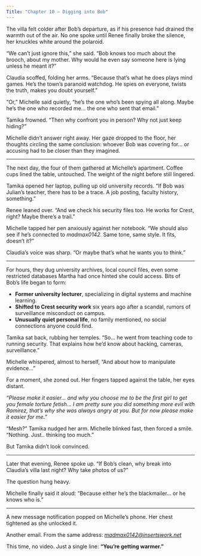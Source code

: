 ```yaml
---
Title: "Chapter 10 – Digging into Bob"
---
```


The villa felt colder after Bob’s departure, as if his presence had drained the warmth out of the air. No one spoke until Renee finally broke the silence, her knuckles white around the polaroid.

“We can’t just ignore this,” she said. “Bob knows too much about the brooch, about my mother. Why would he even say someone here is lying unless he meant it?”

Claudia scoffed, folding her arms. “Because that’s what he does plays mind games. He’s the town’s paranoid watchdog. He spies on everyone, twists the truth, makes you doubt yourself.”

“Or,” Michelle said quietly, “he’s the one who’s been spying all along. Maybe he’s the one who recorded me... the one who sent that email.”

Tamika frowned. “Then why confront you in person? Why not just keep hiding?”

Michelle didn’t answer right away. Her gaze dropped to the floor, her thoughts circling the same conclusion: whoever Bob was covering for... or accusing had to be closer than they imagined.

---

The next day, the four of them gathered at Michelle’s apartment. Coffee cups lined the table, untouched. The weight of the night before still lingered.

Tamika opened her laptop, pulling up old university records. “If Bob was Julian’s teacher, there has to be a trace. A job posting, faculty history, something.”

Renee leaned over. “And we check his security files too. He works for Crest, right? Maybe there’s a trail.”

Michelle tapped her pen anxiously against her notebook. “We should also see if he’s connected to *madmax0142*. Same tone, same style. It fits, doesn’t it?”

Claudia’s voice was sharp. “Or maybe that’s what he wants you to think.”

---

For hours, they dug university archives, local council files, even some restricted databases Martha had once hinted she could access. Bits of Bob’s life began to form:

* **Former university lecturer**, specializing in digital systems and machine learning.
* **Shifted to Crest security work** six years ago after a scandal, rumors of surveillance misconduct on campus.
* **Unusually quiet personal life**, no family mentioned, no social connections anyone could find.

Tamika sat back, rubbing her temples. “So... he went from teaching code to running security. That explains how he’d know about hacking, cameras, surveillance.”

Michelle whispered, almost to herself, “And about how to manipulate evidence...”

For a moment, she zoned out. Her fingers tapped against the table, her eyes distant.

*“Please make it easier... and why you choose me to be the first girl to get you female torture fetish... I am pretty sure you did something more evil with Ramirez, that’s why she was always angry at you. But for now please make it easier for me.”*

“Mesh?” Tamika nudged her arm. Michelle blinked fast, then forced a smile. “Nothing. Just.. thinking too much.”

But Tamika didn’t look convinced.

---

Later that evening, Renee spoke up. “If Bob’s clean, why break into Claudia’s villa last night? Why take photos of us?”

The question hung heavy.

Michelle finally said it aloud: “Because either he’s the blackmailer... or he knows who is.”

---

A new message notification popped on Michelle’s phone. Her chest tightened as she unlocked it.

Another email.
From the same address: *[madmax0142@insertswork.net](mailto:madmax0142@insertswork.net)*

This time, no video. Just a single line:
**“You’re getting warmer.”**